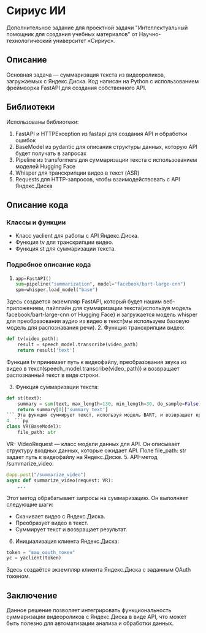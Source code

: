 # Сириус ИИ
Дополнительное задание для проектной задачи "Интеллектуальный помощник для создания учебных материалов" от Научно-технологический университет «Сириус».
## Описание
Основная задача — суммаризация текста из видеороликов, загружаемых с Яндекс.Диска. Код написан на Python с использованием фреймворка FastAPI для создания собственного API.
## Библиотеки
Использованы библиотеки:
1. FastAPI и HTTPException из fastapi для создания API и обработки ошибок
2. BaseModel из pydantic для описания структуры данных, которую API будет получать в запросах
3. Pipeline из transformers для суммаризации текста с использованием моделей Hugging Face
4. Whisper для транскрипции видео в текст (ASR)
5. Requests для HTTP-запросов, чтобы взаимодействовать с API Яндекс.Диска
## Описание кода
### Классы и функции
- Класс yaclient для работы с API Яндекс.Диска.
- Функция tv для транскрипции видео.
- Функция st для суммаризации текста.
### Подробное описание кода
1. ```py
   app=FastAPI()
   sum=pipeline("summarization", model="facebook/bart-large-cnn")
   spm=whisper.load_model("base")
   ```
Здесь создается экземпляр FastAPI, который будет нашим веб-приложением, пайплайн для суммаризации текста(используя модель facebook/bart-large-cnn от Hugging Face) и загружается модель whisper для преобразования аудио из видео в текст(мы используем базовую модель для распознавания речи).
2. Функция транскрипции видео:
```py
def tv(video_path):
    result = speech_model.transcribe(video_path)
    return result['text']
```
Функция tv принимает путь к видеофайлу, преобразования звука из видео в текст(speech_model.transcribe(video_path)) и возвращает распознанный текст в виде строки.

3. Функция суммаризации текста:
```py
def st(text):
    summary = sum(text, max_length=130, min_length=30, do_sample=False)
    return summary[0]['summary_text']
``` Эта функция суммирует текст, используя модель BART, и возвращает краткий пересказ.
4. ```py
class VR(BaseModel):
    file_path: str
```
VR- VideoRequest — класс модели данных для API. Он описывает структуру входных данных, которые ожидает API.
Поле file_path: str задает путь к видеофайлу на Яндекс.Диске.
5. API-метод /summarize_video:
```py
@app.post("/summarize_video")
async def summarize_video(request: VR):
    ...
```
Этот метод обрабатывает запросы на суммаризацию. Он выполняет следующие шаги:
- Скачивает видео с Яндекс.Диска.
- Преобразует видео в текст.
- Суммирует текст и возвращает результат.
6. Инициализация клиента Яндекс.Диска:
```py
token = "ваш_oauth_токен"
yc = yaclient(token)
```
Здесь создаётся экземпляр клиента Яндекс.Диска с заданным OAuth токеном.
## Заключение
Данное решение позволяет интегрировать функциональность суммаризации видеороликов с Яндекс.Диска в виде API, что может быть полезно для автоматизации анализа и обработки данных.
